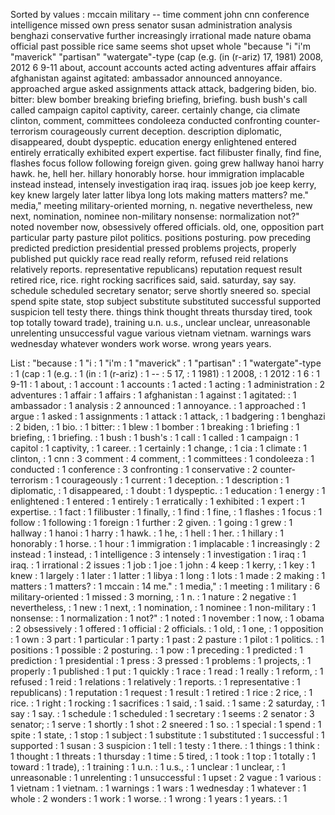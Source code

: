 Sorted by values :
mccain military -- time comment john cnn conference intelligence missed own press senator susan administration analysis benghazi conservative further increasingly irrational made nature obama official past possible rice same seems shot upset whole "because "i "i'm "maverick" "partisan" "watergate"-type (cap (e.g. (in (r-ariz) 17, 1981) 2008, 2012 6 9-11 about, account accounts acted acting adventures affair affairs afghanistan against agitated: ambassador announced annoyance. approached argue asked assignments attack attack, badgering biden, bio. bitter: blew bomber breaking briefing briefing, briefing. bush bush's call called campaign capitol captivity, career. certainly change, cia climate clinton, comment, committees condoleeza conducted confronting counter-terrorism courageously current deception. description diplomatic, disappeared, doubt dyspeptic. education energy enlightened entered entirely erratically exhibited expert expertise. fact filibuster finally, find fine, flashes focus follow following foreign given. going grew hallway hanoi harry hawk. he, hell her. hillary honorably horse. hour immigration implacable instead instead, intensely investigation iraq iraq. issues job joe keep kerry, key knew largely later latter libya long lots making matters matters? me." media," meeting military-oriented morning, n. negative nevertheless, new next, nomination, nominee non-military nonsense: normalization not?" noted november now, obsessively offered officials. old, one, opposition part particular party pasture pilot politics. positions posturing. pow preceding predicted prediction presidential pressed problems projects, properly published put quickly race read really reform, refused reid relations relatively reports. representative republicans) reputation request result retired rice, rice. right rocking sacrifices said, said. saturday, say say. schedule scheduled secretary senator; serve shortly sneered so. special spend spite state, stop subject substitute substituted successful supported suspicion tell testy there. things think thought threats thursday tired, took top totally toward trade), training u.n. u.s., unclear unclear, unreasonable unrelenting unsuccessful vague various vietnam vietnam. warnings wars wednesday whatever wonders work worse. wrong years years. 

List :
"because : 1
"i : 1
"i'm : 1
"maverick" : 1
"partisan" : 1
"watergate"-type : 1
(cap : 1
(e.g. : 1
(in : 1
(r-ariz) : 1
-- : 5
17, : 1
1981) : 1
2008, : 1
2012 : 1
6 : 1
9-11 : 1
about, : 1
account : 1
accounts : 1
acted : 1
acting : 1
administration : 2
adventures : 1
affair : 1
affairs : 1
afghanistan : 1
against : 1
agitated: : 1
ambassador : 1
analysis : 2
announced : 1
annoyance. : 1
approached : 1
argue : 1
asked : 1
assignments : 1
attack : 1
attack, : 1
badgering : 1
benghazi : 2
biden, : 1
bio. : 1
bitter: : 1
blew : 1
bomber : 1
breaking : 1
briefing : 1
briefing, : 1
briefing. : 1
bush : 1
bush's : 1
call : 1
called : 1
campaign : 1
capitol : 1
captivity, : 1
career. : 1
certainly : 1
change, : 1
cia : 1
climate : 1
clinton, : 1
cnn : 3
comment : 4
comment, : 1
committees : 1
condoleeza : 1
conducted : 1
conference : 3
confronting : 1
conservative : 2
counter-terrorism : 1
courageously : 1
current : 1
deception. : 1
description : 1
diplomatic, : 1
disappeared, : 1
doubt : 1
dyspeptic. : 1
education : 1
energy : 1
enlightened : 1
entered : 1
entirely : 1
erratically : 1
exhibited : 1
expert : 1
expertise. : 1
fact : 1
filibuster : 1
finally, : 1
find : 1
fine, : 1
flashes : 1
focus : 1
follow : 1
following : 1
foreign : 1
further : 2
given. : 1
going : 1
grew : 1
hallway : 1
hanoi : 1
harry : 1
hawk. : 1
he, : 1
hell : 1
her. : 1
hillary : 1
honorably : 1
horse. : 1
hour : 1
immigration : 1
implacable : 1
increasingly : 2
instead : 1
instead, : 1
intelligence : 3
intensely : 1
investigation : 1
iraq : 1
iraq. : 1
irrational : 2
issues : 1
job : 1
joe : 1
john : 4
keep : 1
kerry, : 1
key : 1
knew : 1
largely : 1
later : 1
latter : 1
libya : 1
long : 1
lots : 1
made : 2
making : 1
matters : 1
matters? : 1
mccain : 14
me." : 1
media," : 1
meeting : 1
military : 6
military-oriented : 1
missed : 3
morning, : 1
n. : 1
nature : 2
negative : 1
nevertheless, : 1
new : 1
next, : 1
nomination, : 1
nominee : 1
non-military : 1
nonsense: : 1
normalization : 1
not?" : 1
noted : 1
november : 1
now, : 1
obama : 2
obsessively : 1
offered : 1
official : 2
officials. : 1
old, : 1
one, : 1
opposition : 1
own : 3
part : 1
particular : 1
party : 1
past : 2
pasture : 1
pilot : 1
politics. : 1
positions : 1
possible : 2
posturing. : 1
pow : 1
preceding : 1
predicted : 1
prediction : 1
presidential : 1
press : 3
pressed : 1
problems : 1
projects, : 1
properly : 1
published : 1
put : 1
quickly : 1
race : 1
read : 1
really : 1
reform, : 1
refused : 1
reid : 1
relations : 1
relatively : 1
reports. : 1
representative : 1
republicans) : 1
reputation : 1
request : 1
result : 1
retired : 1
rice : 2
rice, : 1
rice. : 1
right : 1
rocking : 1
sacrifices : 1
said, : 1
said. : 1
same : 2
saturday, : 1
say : 1
say. : 1
schedule : 1
scheduled : 1
secretary : 1
seems : 2
senator : 3
senator; : 1
serve : 1
shortly : 1
shot : 2
sneered : 1
so. : 1
special : 1
spend : 1
spite : 1
state, : 1
stop : 1
subject : 1
substitute : 1
substituted : 1
successful : 1
supported : 1
susan : 3
suspicion : 1
tell : 1
testy : 1
there. : 1
things : 1
think : 1
thought : 1
threats : 1
thursday : 1
time : 5
tired, : 1
took : 1
top : 1
totally : 1
toward : 1
trade), : 1
training : 1
u.n. : 1
u.s., : 1
unclear : 1
unclear, : 1
unreasonable : 1
unrelenting : 1
unsuccessful : 1
upset : 2
vague : 1
various : 1
vietnam : 1
vietnam. : 1
warnings : 1
wars : 1
wednesday : 1
whatever : 1
whole : 2
wonders : 1
work : 1
worse. : 1
wrong : 1
years : 1
years. : 1
